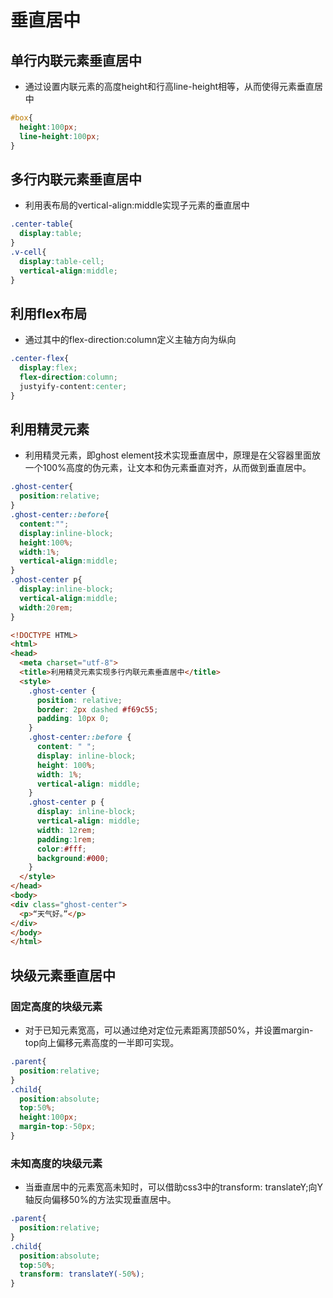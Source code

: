 # 垂直居中

## 单行内联元素垂直居中

+ 通过设置内联元素的高度height和行高line-height相等，从而使得元素垂直居中

```css
#box{
  height:100px;
  line-height:100px;
}
```

## 多行内联元素垂直居中

+ 利用表布局的vertical-align:middle实现子元素的垂直居中

```css
.center-table{
  display:table;
}
.v-cell{
  display:table-cell;
  vertical-align:middle;
}
```

## 利用flex布局

+ 通过其中的flex-direction:column定义主轴方向为纵向

```css
.center-flex{
  display:flex;
  flex-direction:column;
  justyify-content:center;
}
```

## 利用精灵元素

+ 利用精灵元素，即ghost element技术实现垂直居中，原理是在父容器里面放一个100%高度的伪元素，让文本和伪元素垂直对齐，从而做到垂直居中。
  
```css
.ghost-center{
  position:relative;
}
.ghost-center::before{
  content:"";
  display:inline-block;
  height:100%;
  width:1%;
  vertical-align:middle;
}
.ghost-center p{
  display:inline-block;
  vertical-align:middle;
  width:20rem;
}
```

```html
<!DOCTYPE HTML>
<html>
<head>
  <meta charset="utf-8">
  <title>利用精灵元素实现多行内联元素垂直居中</title>
  <style>
    .ghost-center {
      position: relative;
      border: 2px dashed #f69c55;
      padding: 10px 0;
    }
    .ghost-center::before {
      content: " ";
      display: inline-block;
      height: 100%;
      width: 1%;
      vertical-align: middle;
    }
    .ghost-center p {
      display: inline-block;
      vertical-align: middle;
      width: 12rem;
      padding:1rem;
      color:#fff;
      background:#000;
    }
  </style>
</head>
<body>
<div class="ghost-center">
  <p>“天气好。”</p>
</div>
</body>
</html>
```

## 块级元素垂直居中

### 固定高度的块级元素

+ 对于已知元素宽高，可以通过绝对定位元素距离顶部50%，并设置margin-top向上偏移元素高度的一半即可实现。

```css
.parent{
  position:relative;
}
.child{
  position:absolute;
  top:50%;
  height:100px;
  margin-top:-50px;
}
```

### 未知高度的块级元素

+ 当垂直居中的元素宽高未知时，可以借助css3中的transform: translateY;向Y轴反向偏移50%的方法实现垂直居中。
  
```css
.parent{
  position:relative;
}
.child{
  position:absolute;
  top:50%;
  transform: translateY(-50%);
}
```
